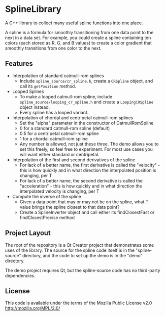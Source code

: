SplineLibrary
=============
A C++ library to collect many useful spline functions into one place.

A spline is a formula for smoothly transitioning from one data point to the next in a data set. For example, you could create a spline containing ten colors (each stored as R, G, and B values) to create a color gradient that smoothly transitions from one color to the next.

Features
-------------
* Interpolation of standard catmull-rom splines
    * Include `spline_source/cr_spline.h`, create a `CRSpline` object, and call its `getPosition` method.
* Looped Splines
    * To make a looped catmull-rom spline, include `spline_source/looping_cr_spline.h` and create a `LoopingCRSpline` object instead.
    * Every spline has a looped variant.
* Interpolation of chordal and centripetal catmull-rom splines
    * Set the "alpha" parameter in the constructor of CatmullRomSpline
    * 0 for a standard catmull-rom spline (default)
    * 0.5 for a centripetal catmull-rom spline
    * 1 for a chordal catmull-rom spline
    * Any number is allowed, not just these three. The demo allows you to set this freely, so feel free to experiment. For most use cases you will want either standard or centripetal.
* Interpolation of the first and second derivatives of the spline
    * For lack of a better name, the first derivative is called the "velocity" - this is how quickly and in what direction the interpolated position is changing, per T
    * For lack of a better name, the second derivative is called the "acceleration" - this is how quickly and in what direction the interpolated velocity is changing, per T
* Compute the inverse of the spline
    * Given a data point that may or may not be on the spline, what T value brings the spline closest to that data point?
    * Create a SplineInverter object and call either its findClosestFast or findClosestPrecise method

Project Layout
-------------
The root of the repository is a Qt Creator project that demonstrates some uses of the library. The source for the spline code itself is in the "spline-source" directory, and the code to set up the demo is in the "demo" directory.

The demo project requires Qt, but the spline-source code has no third-party dependencies.

License
-------------
This code is available under the terms of the Mozilla Public License v2.0 http://mozilla.org/MPL/2.0/
